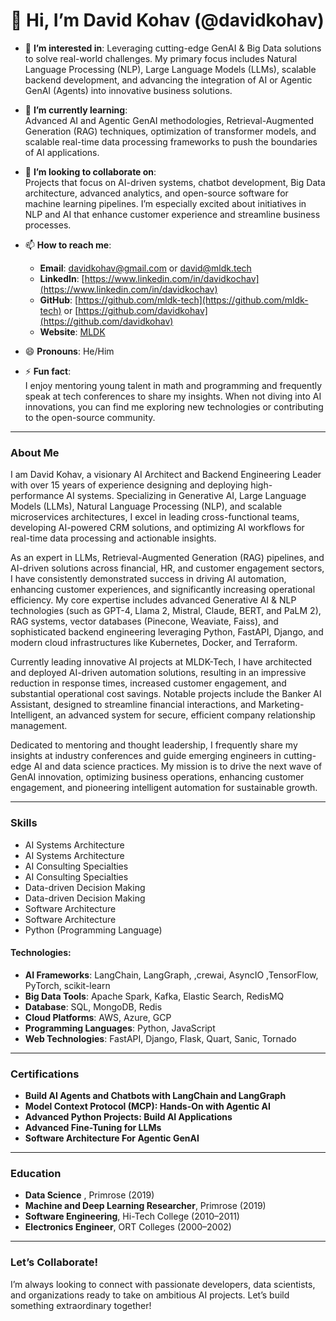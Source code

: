 # 👋 Hi, I’m David Kohav (@davidkohav)

- 👀 **I’m interested in**:
     Leveraging cutting-edge GenAI & Big Data solutions to solve real-world challenges. My primary focus includes Natural Language Processing (NLP), Large Language Models (LLMs), scalable backend development, and advancing the integration of AI or Agentic GenAI (Agents) into innovative business solutions.

- 🌱 **I’m currently learning**:  
   Advanced AI and Agentic GenAI methodologies, Retrieval-Augmented Generation (RAG) techniques, optimization of transformer models, and scalable real-time data processing frameworks to push the boundaries of AI applications.

- 💞️ **I’m looking to collaborate on**:  
   Projects that focus on AI-driven systems, chatbot development, Big Data architecture, advanced analytics, and open-source software for machine learning pipelines. I’m especially excited about initiatives in NLP and AI that enhance customer experience and streamline business processes.

- 📫 **How to reach me**:  
   - **Email**: [davidkohav@gmail.com](mailto:davidkohav@gmail.com) or [david@mldk.tech](mailto:david@mldk.tech)
   - **LinkedIn**: [https://www.linkedin.com/in/davidkochav](https://www.linkedin.com/in/davidkochav)  
   - **GitHub**: [https://github.com/mldk-tech](https://github.com/mldk-tech) or [https://github.com/davidkohav](https://github.com/davidkohav) 
   - **Website**: [MLDK](https://mldk.tech)

- 😄 **Pronouns**: He/Him  
- ⚡ **Fun fact**:  
   I enjoy mentoring young talent in math and programming and frequently speak at tech conferences to share my insights. When not diving into AI innovations, you can find me exploring new technologies or contributing to the open-source community.

---

### **About Me**
   I am David Kohav, a visionary AI Architect and Backend Engineering Leader with over 15 years of experience designing and deploying high-performance AI systems. Specializing in Generative AI, Large Language Models (LLMs), Natural Language Processing (NLP), and scalable microservices architectures, I excel in leading cross-functional teams, developing AI-powered CRM solutions, and optimizing AI workflows for real-time data processing and actionable insights.

As an expert in LLMs, Retrieval-Augmented Generation (RAG) pipelines, and AI-driven solutions across financial, HR, and customer engagement sectors, I have consistently demonstrated success in driving AI automation, enhancing customer experiences, and significantly increasing operational efficiency. My core expertise includes advanced Generative AI & NLP technologies (such as GPT-4, Llama 2, Mistral, Claude, BERT, and PaLM 2), RAG systems, vector databases (Pinecone, Weaviate, Faiss), and sophisticated backend engineering leveraging Python, FastAPI, Django, and modern cloud infrastructures like Kubernetes, Docker, and Terraform.

Currently leading innovative AI projects at MLDK-Tech, I have architected and deployed AI-driven automation solutions, resulting in an impressive reduction in response times, increased customer engagement, and substantial operational cost savings. Notable projects include the Banker AI Assistant, designed to streamline financial interactions, and Marketing-Intelligent, an advanced system for secure, efficient company relationship management.

Dedicated to mentoring and thought leadership, I frequently share my insights at industry conferences and guide emerging engineers in cutting-edge AI and data science practices. My mission is to drive the next wave of GenAI innovation, optimizing business operations, enhancing customer engagement, and pioneering intelligent automation for sustainable growth.
 
---

### **Skills**

- AI Systems Architecture
- AI Systems Architecture
- AI Consulting Specialties
- AI Consulting Specialties
- Data-driven Decision Making
- Data-driven Decision Making
- Software Architecture
- Software Architecture
- Python (Programming Language)

#### **Technologies**:  
- **AI Frameworks**: LangChain, LangGraph, ,crewai, AsyncIO ,TensorFlow, PyTorch, scikit-learn  
- **Big Data Tools**: Apache Spark, Kafka, Elastic Search, RedisMQ
- **Database**: SQL, MongoDB, Redis
- **Cloud Platforms**: AWS, Azure, GCP
- **Programming Languages**: Python, JavaScript
- **Web Technologies**: FastAPI, Django, Flask, Quart, Sanic, Tornado

---

### **Certifications**  
- **Build AI Agents and Chatbots with LangChain and LangGraph**
- **Model Context Protocol (MCP): Hands-On with Agentic AI**  
- **Advanced Python Projects: Build AI Applications**  
- **Advanced Fine-Tuning for LLMs**
- **Software Architecture For Agentic GenAI**

---

### **Education**  
- **Data Science** , Primrose (2019)
- **Machine and Deep Learning Researcher**, Primrose (2019)  
- **Software Engineering**, Hi-Tech College (2010–2011)  
- **Electronics Engineer**, ORT Colleges (2000–2002)  

---

### **Let’s Collaborate!**

I’m always looking to connect with passionate developers, data scientists, and organizations ready to take on ambitious AI projects. Let’s build something extraordinary together!
